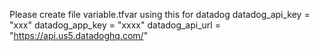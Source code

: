 Please create file variable.tfvar using this for datadog
datadog_api_key = "xxx"
datadog_app_key = "xxxx"
datadog_api_url = "https://api.us5.datadoghq.com/"
